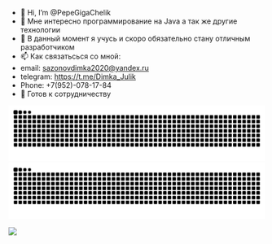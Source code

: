 - 👋 Hi, I’m @PepeGigaChelik
- 👀 Мне интересно программирование на Java а так же другие технологии
- 🌱 В данный момент я учусь и скоро обязательно стану отличным разработчиком
- 📫 Как связатьсься со мной:
-   email: sazonovdimka2020@yandex.ru
-   telegram: https://t.me/Dimka_Julik
-   Phone: +7(952)-078-17-84
- 💞 Готов к сотрудничеству

![github contribution grid snake animation](https://raw.githubusercontent.com/shahradelahi/shahradelahi/output/github-contribution-grid-snake-dark.svg#gh-dark-mode-only)
![github contribution grid snake animation](https://raw.githubusercontent.com/shahradelahi/shahradelahi/output/github-contribution-grid-snake.svg#gh-light-mode-only)

![](https://komarev.com/ghpvc/?username=shahradelahi)
